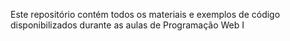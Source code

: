 Este repositório contém todos os materiais e exemplos de código disponibilizados durante as aulas de Programação Web I

